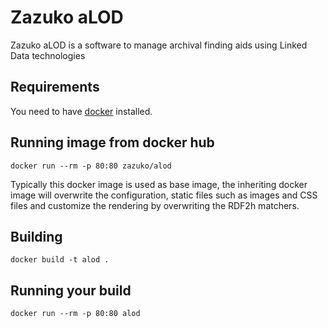 # Zazuko aLOD

Zazuko aLOD is a software to manage archival finding aids using Linked Data
technologies

## Requirements

You need to have [docker](https://docker.com/) installed.

## Running image from docker hub

    docker run --rm -p 80:80 zazuko/alod

Typically this docker image is used as base image, the inheriting docker image 
will overwrite the configuration, static files such as images and CSS files 
and customize the rendering by overwriting the RDF2h matchers.

## Building

    docker build -t alod .
    
## Running your build

    docker run --rm -p 80:80 alod
    